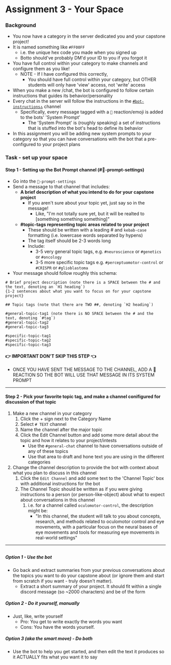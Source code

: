 # Assignment 3 - Your Space



### Background 
- You now have a category in the server dedicated you and your capstone project!
- It is named something like `#FF00FF` 
  - i.e. the unique hex code you made when you signed up
  - Botto should've probably DM'd your ID to you if you forgot it 
- You have full control within your category to make channels and configure them as you like!
   - NOTE - If I have configured this correctly, 
      - You should have full control within your category, but OTHER students will only have 'view' access, not 'write' access
- When you make a new /chat, the bot is configured to follow certain instructions that guides its behavior/personality
- Every chat in the server will follow the instructions in the [`#bot-instructions🔝`](https://discord.com/channels/1194766712680222800/1194766713267433554) channel
  - Specifically, every message tagged with a `🤖` reaction/emoji is added to the bots' 'System Prompt'
    - The 'System Prompt' is (roughly speaking) a set of instructions that is stuffed into the bot's head to define its behavior
- In this assignment you will be adding new system prompts to your category so that you can have conversations with the bot that a pre-configured to your project plans

### Task - set up your space   
#### Step 1 - Setting up the Bot Prompt channel (#🤖-prompt-settings)
 - Go into the `🤖-prompt-settings`
 - Send a message to that channel that includes:
   - **A brief description of what you intend to do for your capstone project**
     - If you aren't sure about your topic yet, just say so in the message!
       - Like, "I'm not totally sure yet, but it will be realted to [something something something]"
   - **#topic-tags representing topic areas related to your project**
     - These should be written with a leading # and `kebab-case` formatting (i.e. lowercase words separated by hypens)
     - The tag itself should be 2-3 words long
     - Include: 
       - 3-5 very general topic tags, e.g. `#neuroscience` or `#genetics` or `#oncology`
       - 3-5 more specific topic tags e.g. `#perceptuomotor-control` or `#CRISPR` or `#glioblastoma`
  - Your message should follow roughly this schema:
```
# Brief project description (note there is a SPACE between the # and the text, denoting an `H1 heading`)
{1-2 sentences about what you want to focus on for your capstone project}

## Topic tags (note that there are TWO ##, denoting `H2 heading`)

#general-topic-tag1 (note there is NO SPACE between the # and the text, denoting `#tag`)
#general-topic-tag2
#general-topic-tag3

#specific-topic-tag1
#specific-topic-tag2
#specific-topic-tag3
```

#### 👉 IMPORTANT DON'T SKIP THIS STEP 👈
- ONCE YOU HAVE SENT THE MESSAGE TO THE CHANNEL, ADD A 🤖 REACTION SO THE BOT WILL USE THAT MESSAGE IN ITS SYSTEM PROMPT

---
#### Step 2 - Pick your favorite topic tag, and make a channel conifigured for discussion of that topic
1.  Make a new channel in your category 
      1. Click the + sign next to the Category Name
      1. Select `# TEXT` channel
      1. Name the channel after the major topic
      1. Click the Edit Channel button and add some more detail about the topic and how it relates to your project/intests
          - Use the `#general-chat` channel to have conversations outside of any of these topics
          - Use that area to draft and hone text you are using in the different categories
1.  Change the channel description to provide the bot with context about what you plan to discuss in this channel 
    1.  Click the `Edit Channel` and add some text to the 'Channel Topic' box with additional instructions for the bot
    2.  The Channel Topic should be written as if you were giving instructions to a person (or person-like-object) about what to expect about  conversations in this channel
        1.  i.e. for a channel called `oculomotor-control`, the description might be: 
            -   "In this channel, the student will talk to you about concepts, research, and methods related to oculomotor control and eye movements, with a particular focus on the neural bases of eye movements and tools for measuring eye movements in real-world settings" 

---
##

##### Option 1 - Use the bot
- Go back and extract summaries from your previous conversations about the topics you want to do your capstone about (or ignore them and start from scratch if you want - truly doesn't matter).
  - Extract a short summary of your project. It should fit within a single discord message (so ~2000 characters) and be of the form

##### Option 2 - Do it yourself, manually
- Just, like, write yourself
  - Pro: You get to write exactly the words you want
  - Cons: You have the words yourself. 

##### Option 3 (aka the smart move) - Do both 
- Use the bot to help you get started, and then edit the text it produces so it ACTUALLY fits what you want it to say
